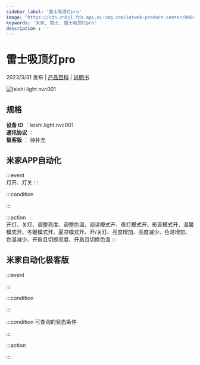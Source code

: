 ```yaml
---
sidebar_label: '雷士吸顶灯pro'
image: 'https://cdn.cnbj1.fds.api.mi-img.com/iotweb-product-center/046861967d25377fd859f66023edae3b_1668493671373.png?GalaxyAccessKeyId=AKVGLQWBOVIRQ3XLEW&Expires=9223372036854775807&Signature=yroLDLoM40f5LVC0tcOspYyDAZs='
keywords: '米家, 雷士, 雷士吸顶灯pro'
description : ''
---
```

# 雷士吸顶灯pro

2023/3/31 发布 | [产品百科](https://home.mi.com/webapp/content/baike/product/index.html?model=leishi.light.nvc001/) | [说明书](https://home.mi.com/views/introduction.html?model=leishi.light.nvc001&region=cn)

![leishi.light.nvc001](https://cdn.cnbj1.fds.api.mi-img.com/iotweb-product-center/046861967d25377fd859f66023edae3b_1668493671373.png?GalaxyAccessKeyId=AKVGLQWBOVIRQ3XLEW&Expires=9223372036854775807&Signature=yroLDLoM40f5LVC0tcOspYyDAZs=)

## 规格  
> 
**设备 ID** ：leishi.light.nvc001  
**通讯协议** ：  
**极客版**  ： 待补充 


## 米家APP自动化  

:::event  
灯开、灯关
:::

:::condition  

:::

:::action   
开灯、关灯、调整亮度、调整色温、阅读模式开、夜灯模式开、影音模式开、温馨模式开、冬暖模式开、夏凉模式开、开/关灯、亮度增加、亮度减少、色温增加、色温减少、开启且切换亮度、开启且切换色温
:::

## 米家自动化极客版  

:::event  

:::

:::condition  

:::

:::condition 可查询的状态条件  

:::

:::action  

:::

        
